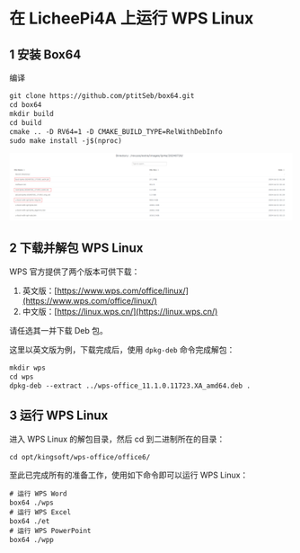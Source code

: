 #  在 LicheePi4A 上运行 WPS Linux

## 1  安装 Box64

编译

```shell
git clone https://github.com/ptitSeb/box64.git
cd box64
mkdir build
cd build
cmake .. -D RV64=1 -D CMAKE_BUILD_TYPE=RelWithDebInfo
sudo make install -j$(nproc)
```

![](../images/setup4A1.png)
## 2 下载并解包 WPS Linux

WPS 官方提供了两个版本可供下载：

1. 英文版：[https://www.wps.com/office/linux/](https://www.wps.com/office/linux/)
2. 中文版：[https://linux.wps.cn/](https://linux.wps.cn/)

请任选其一并下载 Deb 包。

这里以英文版为例，下载完成后，使用 `dpkg-deb` 命令完成解包：

```shell
mkdir wps
cd wps
dpkg-deb --extract ../wps-office_11.1.0.11723.XA_amd64.deb .
```


## 3 运行 WPS Linux

进入 WPS Linux 的解包目录，然后 cd 到二进制所在的目录：

```shell
cd opt/kingsoft/wps-office/office6/
```

至此已完成所有的准备工作，使用如下命令即可以运行 WPS Linux：

```shell
# 运行 WPS Word
box64 ./wps
# 运行 WPS Excel
box64 ./et
# 运行 WPS PowerPoint
box64 ./wpp
```





